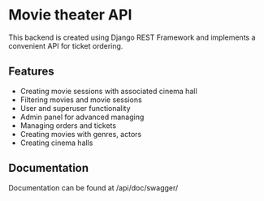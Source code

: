 # Movie theater API
This backend is created using Django REST Framework and implements a convenient API for ticket ordering.
## Features
* Creating movie sessions with associated cinema hall
* Filtering movies and movie sessions
* User and superuser functionality
* Admin panel for advanced managing
* Managing orders and tickets
* Creating movies with genres, actors
* Creating cinema halls
## Documentation
Documentation can be found at /api/doc/swagger/

